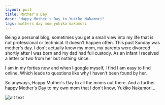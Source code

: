 ```yaml
---
layout: post
title: Mother's Day
desc: "Happy Mother's Day to Yukiko Nakamori"
tags: mothers day mom yukiko nakamori
---
```


Being a personal blog, sometimes you get a small view into my life that is not professional or technical. It doesn't happen often. This past Sunday was mother's day. I don't actually know my mom, my parents were divorced shortly after I was born and my dad had full custody. As an infant I received a letter or two from her but nothing since. 

I am in my forties now and when I google myself, I find I am easy to find online. Which leads to questions like why I haven't been found by her.

So anyways, Happy Mother's Day to all the moms out there. And a further happy Mother's Day to my own mom that I don't know, Yukiko Nakamori...

![alt text](../images/mom.jpg "My Mom Yukiko Nakamori")